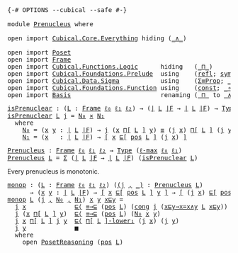 <pre class="Agda"><a id="9" class="Symbol">{-#</a> <a id="13" class="Keyword">OPTIONS</a> <a id="21" class="Pragma">--cubical</a> <a id="31" class="Pragma">--safe</a> <a id="38" class="Symbol">#-}</a>

<a id="43" class="Keyword">module</a> <a id="50" href="Prenucleus.html" class="Module">Prenucleus</a> <a id="61" class="Keyword">where</a>

<a id="68" class="Keyword">open</a> <a id="73" class="Keyword">import</a> <a id="80" href="Cubical.Core.Everything.html" class="Module">Cubical.Core.Everything</a> <a id="104" class="Keyword">hiding</a> <a id="111" class="Symbol">(</a><a id="112" href="Cubical.Core.Primitives.html#469" class="Primitive">_∧_</a><a id="115" class="Symbol">)</a>

<a id="118" class="Keyword">open</a> <a id="123" class="Keyword">import</a> <a id="130" href="Poset.html" class="Module">Poset</a>
<a id="136" class="Keyword">open</a> <a id="141" class="Keyword">import</a> <a id="148" href="Frame.html" class="Module">Frame</a>
<a id="154" class="Keyword">open</a> <a id="159" class="Keyword">import</a> <a id="166" href="Cubical.Functions.Logic.html" class="Module">Cubical.Functions.Logic</a>      <a id="195" class="Keyword">hiding</a>   <a id="204" class="Symbol">(</a><a id="205" href="Cubical.Functions.Logic.html#3836" class="Function Operator">_⊓_</a><a id="208" class="Symbol">)</a>
<a id="210" class="Keyword">open</a> <a id="215" class="Keyword">import</a> <a id="222" href="Cubical.Foundations.Prelude.html" class="Module">Cubical.Foundations.Prelude</a>  <a id="251" class="Keyword">using</a>    <a id="260" class="Symbol">(</a><a id="261" href="Cubical.Foundations.Prelude.html#898" class="Function">refl</a><a id="265" class="Symbol">;</a> <a id="267" href="Cubical.Foundations.Prelude.html#955" class="Function">sym</a><a id="270" class="Symbol">;</a> <a id="272" href="Cubical.Foundations.Prelude.html#1138" class="Function">cong</a><a id="276" class="Symbol">;</a> <a id="278" href="Cubical.Foundations.Prelude.html#6490" class="Function Operator">_≡⟨_⟩_</a><a id="284" class="Symbol">;</a> <a id="286" href="Cubical.Foundations.Prelude.html#6959" class="Function Operator">_∎</a><a id="288" class="Symbol">)</a>
<a id="290" class="Keyword">open</a> <a id="295" class="Keyword">import</a> <a id="302" href="Cubical.Data.Sigma.html" class="Module">Cubical.Data.Sigma</a>           <a id="331" class="Keyword">using</a>    <a id="340" class="Symbol">(</a><a id="341" href="Cubical.Data.Sigma.Properties.html#11948" class="Function">Σ≡Prop</a><a id="347" class="Symbol">;</a> <a id="349" href="Cubical.Data.Sigma.Base.html#489" class="Function Operator">_×_</a><a id="352" class="Symbol">)</a>
<a id="354" class="Keyword">open</a> <a id="359" class="Keyword">import</a> <a id="366" href="Cubical.Foundations.Function.html" class="Module">Cubical.Foundations.Function</a> <a id="395" class="Keyword">using</a>    <a id="404" class="Symbol">(</a><a id="405" href="Cubical.Foundations.Function.html#1020" class="Function">const</a><a id="410" class="Symbol">;</a> <a id="412" href="Cubical.Foundations.Function.html#402" class="Function Operator">_∘_</a><a id="415" class="Symbol">)</a>
<a id="417" class="Keyword">open</a> <a id="422" class="Keyword">import</a> <a id="429" href="Basis.html" class="Module">Basis</a>                        <a id="458" class="Keyword">renaming</a> <a id="467" class="Symbol">(</a><a id="468" href="Cubical.Functions.Logic.html#3836" class="Function Operator">_⊓_</a> <a id="472" class="Symbol">to</a> <a id="Functions.Logic._⊓_"></a><a id="475" href="Prenucleus.html#475" class="Function Operator">_∧_</a><a id="478" class="Symbol">)</a>
</pre>
<pre class="Agda"><a id="isPrenuclear"></a><a id="493" href="Prenucleus.html#493" class="Function">isPrenuclear</a> <a id="506" class="Symbol">:</a> <a id="508" class="Symbol">(</a><a id="509" href="Prenucleus.html#509" class="Bound">L</a> <a id="511" class="Symbol">:</a> <a id="513" href="Frame.html#3701" class="Function">Frame</a> <a id="519" href="Basis.html#2446" class="Generalizable">ℓ₀</a> <a id="522" href="Basis.html#2449" class="Generalizable">ℓ₁</a> <a id="525" href="Basis.html#2452" class="Generalizable">ℓ₂</a><a id="527" class="Symbol">)</a> <a id="529" class="Symbol">→</a> <a id="531" class="Symbol">(</a><a id="532" href="Frame.html#3884" class="Function Operator">∣</a> <a id="534" href="Prenucleus.html#509" class="Bound">L</a> <a id="536" href="Frame.html#3884" class="Function Operator">∣F</a> <a id="539" class="Symbol">→</a> <a id="541" href="Frame.html#3884" class="Function Operator">∣</a> <a id="543" href="Prenucleus.html#509" class="Bound">L</a> <a id="545" href="Frame.html#3884" class="Function Operator">∣F</a><a id="547" class="Symbol">)</a> <a id="549" class="Symbol">→</a> <a id="551" href="Cubical.Core.Primitives.html#1230" class="Primitive">Type</a> <a id="556" class="Symbol">(</a><a id="557" href="Cubical.Core.Primitives.html#1202" class="Primitive">ℓ-max</a> <a id="563" href="Basis.html#2446" class="Generalizable">ℓ₀</a> <a id="566" href="Basis.html#2449" class="Generalizable">ℓ₁</a><a id="568" class="Symbol">)</a>
<a id="570" href="Prenucleus.html#493" class="Function">isPrenuclear</a> <a id="583" href="Prenucleus.html#583" class="Bound">L</a> <a id="585" href="Prenucleus.html#585" class="Bound">j</a> <a id="587" class="Symbol">=</a> <a id="589" href="Prenucleus.html#609" class="Function">N₀</a> <a id="592" href="Cubical.Data.Sigma.Base.html#489" class="Function Operator">×</a> <a id="594" href="Prenucleus.html#671" class="Function">N₁</a>
  <a id="599" class="Keyword">where</a>
    <a id="609" href="Prenucleus.html#609" class="Function">N₀</a> <a id="612" class="Symbol">=</a> <a id="614" class="Symbol">(</a><a id="615" href="Prenucleus.html#615" class="Bound">x</a> <a id="617" href="Prenucleus.html#617" class="Bound">y</a> <a id="619" class="Symbol">:</a> <a id="621" href="Frame.html#3884" class="Function Operator">∣</a> <a id="623" href="Prenucleus.html#583" class="Bound">L</a> <a id="625" href="Frame.html#3884" class="Function Operator">∣F</a><a id="627" class="Symbol">)</a> <a id="629" class="Symbol">→</a> <a id="631" href="Prenucleus.html#585" class="Bound">j</a> <a id="633" class="Symbol">(</a><a id="634" href="Prenucleus.html#615" class="Bound">x</a> <a id="636" href="Frame.html#4167" class="Function">⊓[</a> <a id="639" href="Prenucleus.html#583" class="Bound">L</a> <a id="641" href="Frame.html#4167" class="Function">]</a> <a id="643" href="Prenucleus.html#617" class="Bound">y</a><a id="644" class="Symbol">)</a> <a id="646" href="Agda.Builtin.Cubical.Path.html#381" class="Function Operator">≡</a> <a id="648" class="Symbol">(</a><a id="649" href="Prenucleus.html#585" class="Bound">j</a> <a id="651" href="Prenucleus.html#615" class="Bound">x</a><a id="652" class="Symbol">)</a> <a id="654" href="Frame.html#4167" class="Function">⊓[</a> <a id="657" href="Prenucleus.html#583" class="Bound">L</a> <a id="659" href="Frame.html#4167" class="Function">]</a> <a id="661" class="Symbol">(</a><a id="662" href="Prenucleus.html#585" class="Bound">j</a> <a id="664" href="Prenucleus.html#617" class="Bound">y</a><a id="665" class="Symbol">)</a>
    <a id="671" href="Prenucleus.html#671" class="Function">N₁</a> <a id="674" class="Symbol">=</a> <a id="676" class="Symbol">(</a><a id="677" href="Prenucleus.html#677" class="Bound">x</a>   <a id="681" class="Symbol">:</a> <a id="683" href="Frame.html#3884" class="Function Operator">∣</a> <a id="685" href="Prenucleus.html#583" class="Bound">L</a> <a id="687" href="Frame.html#3884" class="Function Operator">∣F</a><a id="689" class="Symbol">)</a> <a id="691" class="Symbol">→</a> <a id="693" href="Basis.html#1591" class="Function Operator">[</a> <a id="695" href="Prenucleus.html#677" class="Bound">x</a> <a id="697" href="Poset.html#2551" class="Function">⊑[</a> <a id="700" href="Frame.html#3968" class="Function">pos</a> <a id="704" href="Prenucleus.html#583" class="Bound">L</a> <a id="706" href="Poset.html#2551" class="Function">]</a> <a id="708" class="Symbol">(</a><a id="709" href="Prenucleus.html#585" class="Bound">j</a> <a id="711" href="Prenucleus.html#677" class="Bound">x</a><a id="712" class="Symbol">)</a> <a id="714" href="Basis.html#1591" class="Function Operator">]</a>
</pre>
<pre class="Agda"><a id="Prenucleus"></a><a id="729" href="Prenucleus.html#729" class="Function">Prenucleus</a> <a id="740" class="Symbol">:</a> <a id="742" href="Frame.html#3701" class="Function">Frame</a> <a id="748" href="Basis.html#2446" class="Generalizable">ℓ₀</a> <a id="751" href="Basis.html#2449" class="Generalizable">ℓ₁</a> <a id="754" href="Basis.html#2452" class="Generalizable">ℓ₂</a> <a id="757" class="Symbol">→</a> <a id="759" href="Cubical.Core.Primitives.html#1230" class="Primitive">Type</a> <a id="764" class="Symbol">(</a><a id="765" href="Cubical.Core.Primitives.html#1202" class="Primitive">ℓ-max</a> <a id="771" href="Basis.html#2446" class="Generalizable">ℓ₀</a> <a id="774" href="Basis.html#2449" class="Generalizable">ℓ₁</a><a id="776" class="Symbol">)</a>
<a id="778" href="Prenucleus.html#729" class="Function">Prenucleus</a> <a id="789" href="Prenucleus.html#789" class="Bound">L</a> <a id="791" class="Symbol">=</a> <a id="793" href="Agda.Builtin.Sigma.html#166" class="Record">Σ</a> <a id="795" class="Symbol">(</a><a id="796" href="Frame.html#3884" class="Function Operator">∣</a> <a id="798" href="Prenucleus.html#789" class="Bound">L</a> <a id="800" href="Frame.html#3884" class="Function Operator">∣F</a> <a id="803" class="Symbol">→</a> <a id="805" href="Frame.html#3884" class="Function Operator">∣</a> <a id="807" href="Prenucleus.html#789" class="Bound">L</a> <a id="809" href="Frame.html#3884" class="Function Operator">∣F</a><a id="811" class="Symbol">)</a> <a id="813" class="Symbol">(</a><a id="814" href="Prenucleus.html#493" class="Function">isPrenuclear</a> <a id="827" href="Prenucleus.html#789" class="Bound">L</a><a id="828" class="Symbol">)</a>
</pre>
Every prenucleus is monotonic.

<pre class="Agda"><a id="monop"></a><a id="875" href="Prenucleus.html#875" class="Function">monop</a> <a id="881" class="Symbol">:</a> <a id="883" class="Symbol">(</a><a id="884" href="Prenucleus.html#884" class="Bound">L</a> <a id="886" class="Symbol">:</a> <a id="888" href="Frame.html#3701" class="Function">Frame</a> <a id="894" href="Basis.html#2446" class="Generalizable">ℓ₀</a> <a id="897" href="Basis.html#2449" class="Generalizable">ℓ₁</a> <a id="900" href="Basis.html#2452" class="Generalizable">ℓ₂</a><a id="902" class="Symbol">)</a> <a id="904" class="Symbol">(</a><a id="905" href="Prenucleus.html#905" class="Bound">(</a><a id="906" href="Prenucleus.html#906" class="Bound">j</a> <a id="908" href="Agda.Builtin.Sigma.html#236" class="InductiveConstructor Operator">,</a> <a id="910" href="Prenucleus.html#905" class="Bound">_)</a> <a id="913" class="Symbol">:</a> <a id="915" href="Prenucleus.html#729" class="Function">Prenucleus</a> <a id="926" href="Prenucleus.html#884" class="Bound">L</a><a id="927" class="Symbol">)</a>
      <a id="935" class="Symbol">→</a> <a id="937" class="Symbol">(</a><a id="938" href="Prenucleus.html#938" class="Bound">x</a> <a id="940" href="Prenucleus.html#940" class="Bound">y</a> <a id="942" class="Symbol">:</a> <a id="944" href="Frame.html#3884" class="Function Operator">∣</a> <a id="946" href="Prenucleus.html#884" class="Bound">L</a> <a id="948" href="Frame.html#3884" class="Function Operator">∣F</a><a id="950" class="Symbol">)</a> <a id="952" class="Symbol">→</a> <a id="954" href="Basis.html#1591" class="Function Operator">[</a> <a id="956" href="Prenucleus.html#938" class="Bound">x</a> <a id="958" href="Poset.html#2551" class="Function">⊑[</a> <a id="961" href="Frame.html#3968" class="Function">pos</a> <a id="965" href="Prenucleus.html#884" class="Bound">L</a> <a id="967" href="Poset.html#2551" class="Function">]</a> <a id="969" href="Prenucleus.html#940" class="Bound">y</a> <a id="971" href="Basis.html#1591" class="Function Operator">]</a> <a id="973" class="Symbol">→</a> <a id="975" href="Basis.html#1591" class="Function Operator">[</a> <a id="977" class="Symbol">(</a><a id="978" href="Prenucleus.html#906" class="Bound">j</a> <a id="980" href="Prenucleus.html#938" class="Bound">x</a><a id="981" class="Symbol">)</a> <a id="983" href="Poset.html#2551" class="Function">⊑[</a> <a id="986" href="Frame.html#3968" class="Function">pos</a> <a id="990" href="Prenucleus.html#884" class="Bound">L</a> <a id="992" href="Poset.html#2551" class="Function">]</a> <a id="994" class="Symbol">(</a><a id="995" href="Prenucleus.html#906" class="Bound">j</a> <a id="997" href="Prenucleus.html#940" class="Bound">y</a><a id="998" class="Symbol">)</a> <a id="1000" href="Basis.html#1591" class="Function Operator">]</a>
<a id="1002" href="Prenucleus.html#875" class="Function">monop</a> <a id="1008" href="Prenucleus.html#1008" class="Bound">L</a> <a id="1010" class="Symbol">(</a><a id="1011" href="Prenucleus.html#1011" class="Bound">j</a> <a id="1013" href="Agda.Builtin.Sigma.html#236" class="InductiveConstructor Operator">,</a> <a id="1015" href="Prenucleus.html#1015" class="Bound">N₀</a> <a id="1018" href="Agda.Builtin.Sigma.html#236" class="InductiveConstructor Operator">,</a> <a id="1020" href="Prenucleus.html#1020" class="Bound">N₁</a><a id="1022" class="Symbol">)</a> <a id="1024" href="Prenucleus.html#1024" class="Bound">x</a> <a id="1026" href="Prenucleus.html#1026" class="Bound">y</a> <a id="1028" href="Prenucleus.html#1028" class="Bound">x⊑y</a> <a id="1032" class="Symbol">=</a>
  <a id="1036" href="Prenucleus.html#1011" class="Bound">j</a> <a id="1038" href="Prenucleus.html#1024" class="Bound">x</a>             <a id="1052" href="Poset.html#3694" class="Function Operator">⊑⟨</a> <a id="1055" href="Poset.html#4094" class="Function">≡⇒⊑</a> <a id="1059" class="Symbol">(</a><a id="1060" href="Frame.html#3968" class="Function">pos</a> <a id="1064" href="Prenucleus.html#1008" class="Bound">L</a><a id="1065" class="Symbol">)</a> <a id="1067" class="Symbol">(</a><a id="1068" href="Cubical.Foundations.Prelude.html#1138" class="Function">cong</a> <a id="1073" href="Prenucleus.html#1011" class="Bound">j</a> <a id="1075" class="Symbol">(</a><a id="1076" href="Frame.html#7519" class="Function">x⊑y⇒x=x∧y</a> <a id="1086" href="Prenucleus.html#1008" class="Bound">L</a> <a id="1088" href="Prenucleus.html#1028" class="Bound">x⊑y</a><a id="1091" class="Symbol">))</a> <a id="1094" href="Poset.html#3694" class="Function Operator">⟩</a>
  <a id="1098" href="Prenucleus.html#1011" class="Bound">j</a> <a id="1100" class="Symbol">(</a><a id="1101" href="Prenucleus.html#1024" class="Bound">x</a> <a id="1103" href="Frame.html#4167" class="Function">⊓[</a> <a id="1106" href="Prenucleus.html#1008" class="Bound">L</a> <a id="1108" href="Frame.html#4167" class="Function">]</a> <a id="1110" href="Prenucleus.html#1026" class="Bound">y</a><a id="1111" class="Symbol">)</a>  <a id="1114" href="Poset.html#3694" class="Function Operator">⊑⟨</a> <a id="1117" href="Poset.html#4094" class="Function">≡⇒⊑</a> <a id="1121" class="Symbol">(</a><a id="1122" href="Frame.html#3968" class="Function">pos</a> <a id="1126" href="Prenucleus.html#1008" class="Bound">L</a><a id="1127" class="Symbol">)</a> <a id="1129" class="Symbol">(</a><a id="1130" href="Prenucleus.html#1015" class="Bound">N₀</a> <a id="1133" href="Prenucleus.html#1024" class="Bound">x</a> <a id="1135" href="Prenucleus.html#1026" class="Bound">y</a><a id="1136" class="Symbol">)</a>                   <a id="1156" href="Poset.html#3694" class="Function Operator">⟩</a>
  <a id="1160" href="Prenucleus.html#1011" class="Bound">j</a> <a id="1162" href="Prenucleus.html#1024" class="Bound">x</a> <a id="1164" href="Frame.html#4167" class="Function">⊓[</a> <a id="1167" href="Prenucleus.html#1008" class="Bound">L</a> <a id="1169" href="Frame.html#4167" class="Function">]</a> <a id="1171" href="Prenucleus.html#1011" class="Bound">j</a> <a id="1173" href="Prenucleus.html#1026" class="Bound">y</a>  <a id="1176" href="Poset.html#3694" class="Function Operator">⊑⟨</a> <a id="1179" href="Frame.html#5063" class="Function Operator">⊓[</a> <a id="1182" href="Prenucleus.html#1008" class="Bound">L</a> <a id="1184" href="Frame.html#5063" class="Function Operator">]-lower₁</a> <a id="1193" class="Symbol">(</a><a id="1194" href="Prenucleus.html#1011" class="Bound">j</a> <a id="1196" href="Prenucleus.html#1024" class="Bound">x</a><a id="1197" class="Symbol">)</a> <a id="1199" class="Symbol">(</a><a id="1200" href="Prenucleus.html#1011" class="Bound">j</a> <a id="1202" href="Prenucleus.html#1026" class="Bound">y</a><a id="1203" class="Symbol">)</a>              <a id="1218" href="Poset.html#3694" class="Function Operator">⟩</a>
  <a id="1222" href="Prenucleus.html#1011" class="Bound">j</a> <a id="1224" href="Prenucleus.html#1026" class="Bound">y</a>             <a id="1238" href="Poset.html#3832" class="Function Operator">■</a>
  <a id="1242" class="Keyword">where</a>
    <a id="1252" class="Keyword">open</a> <a id="1257" href="Poset.html#3652" class="Module">PosetReasoning</a> <a id="1272" class="Symbol">(</a><a id="1273" href="Frame.html#3968" class="Function">pos</a> <a id="1277" href="Prenucleus.html#1008" class="Bound">L</a><a id="1278" class="Symbol">)</a>
</pre>